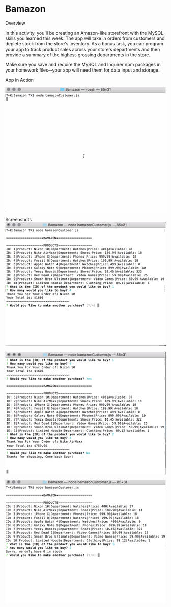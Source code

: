 # Bamazon

Overview

In this activity, you'll be creating an Amazon-like storefront with the MySQL skills you learned this week. The app will take in orders from customers and deplete stock from the store's inventory. As a bonus task, you can program your app to track product sales across your store's departments and then provide a summary of the highest-grossing departments in the store.

Make sure you save and require the MySQL and Inquirer npm packages in your homework files--your app will need them for data input and storage.



App in Action

![BamazonGif](assets/bamazon.gif)



Screenshots
![](assets/firstbuy.png)

![](assets/secbuy.png)

![](assets/nostock.png)


